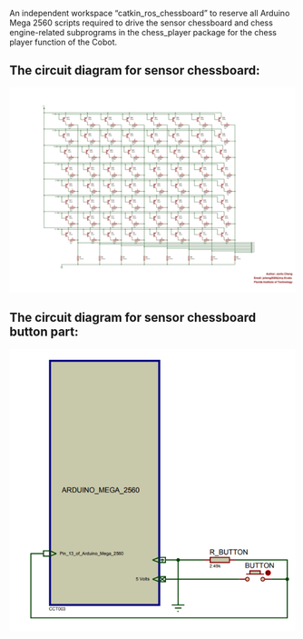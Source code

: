 An independent workspace “catkin_ros_chessboard” to reserve all Arduino Mega 2560 scripts required to drive the sensor chessboard and chess engine-related subprograms in the chess_player package for the chess player function of the Cobot.
## The circuit diagram for sensor chessboard:
![](Sensor_Chessboard.png)
## The circuit diagram for sensor chessboard button part:
![](chessboard_button.PNG)
